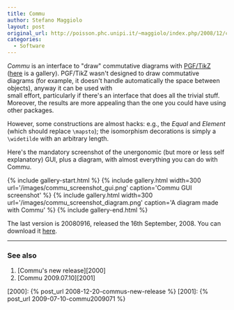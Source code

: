 ```yaml
---
title: Commu
author: Stefano Maggiolo
layout: post
original_url: http://poisson.phc.unipi.it/~maggiolo/index.php/2008/12/commu/
categories:
  - Software
---
```

*Commu* is an interface to "draw" commutative diagrams with [PGF/TikZ][1] ([here][2] is a gallery). PGF/TikZ wasn't designed to draw commutative diagrams (for example, it doesn't handle automatically the space between objects), anyway it can be used with  
small effort, particularly if there's an interface that does all the trivial stuff. Moreover, the results are more appealing than the one you could have using other packages.  

 [1]: http://sourceforge.net/projects/pgf
 [2]: http://www.fauskes.net/pgftikzexamples/

<!--more-->

However, some constructions are almost hacks: e.g., the *Equal* and *Element* (which should replace `\mapsto`); the isomorphism decorations is simply a `\widetilde` with an arbitrary length.

Here's the mandatory screenshot of the unergonomic (but more or less self explanatory) GUI, plus a diagram, with almost everything you can do with Commu.

{% include gallery-start.html %}
{% include gallery.html width=300 url='/images/commu_screenshot_gui.png' caption='Commu GUI screenshot' %}
{% include gallery.html width=300 url='/images/commu_screenshot_diagram.png' caption='A diagram made with Commu' %}
{% include gallery-end.html %}

The last version is 20080916, released the 16th September, 2008. You can download it [here][3].

 [3]: /files/commu-20080916.tar.gz

<!-- DO NOT EDIT BELOW THIS LINE -->
* * *

### See also

1. [Commu's new release][2000]
1. [Commu 2009.07.10][2001]

 [2000]: {% post_url 2008-12-20-commus-new-release %}
 [2001]: {% post_url 2009-07-10-commu2009071 %}
